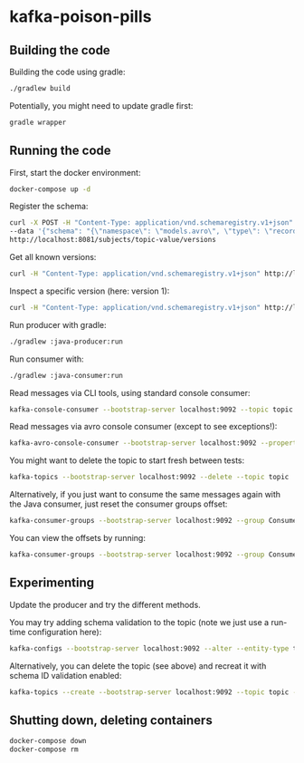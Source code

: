 # kafka-poison-pills

## Building the code

Building the code using gradle:

```bash
./gradlew build
```

Potentially, you might need to update gradle first:

```bash
gradle wrapper
```

## Running the code

First, start the docker environment:

```bash
docker-compose up -d
```

Register the schema:

```bash
curl -X POST -H "Content-Type: application/vnd.schemaregistry.v1+json" \
--data '{"schema": "{\"namespace\": \"models.avro\", \"type\": \"record\", \"name\": \"SimpleValue\", \"fields\": [ {\"name\": \"theName\", \"type\": \"string\"}]}"}' \
http://localhost:8081/subjects/topic-value/versions
```

Get all known versions:

```bash
curl -H "Content-Type: application/vnd.schemaregistry.v1+json" http://localhost:8081/subjects/topic-value/versions
```

Inspect a specific version (here: version 1):

```bash
curl -H "Content-Type: application/vnd.schemaregistry.v1+json" http://localhost:8081/subjects/topic-value/versions/1
```

Run producer with gradle:

```bash
./gradlew :java-producer:run
```

Run consumer with:

```bash
./gradlew :java-consumer:run
```

Read messages via CLI tools, using standard console consumer:

```bash
kafka-console-consumer --bootstrap-server localhost:9092 --topic topic --from-beginning
```
Read messages via avro console consumer (except to see exceptions!):

```bash
kafka-avro-console-consumer --bootstrap-server localhost:9092 --property schema.registry.url=http://localhost:8081 --topic topic --from-beginning
```

You might want to delete the topic to start fresh between tests:

```bash
kafka-topics --bootstrap-server localhost:9092 --delete --topic topic
```

Alternatively, if you just want to consume the same messages again with the Java consumer, just reset the consumer groups offset:

```bash
kafka-consumer-groups --bootstrap-server localhost:9092 --group Consumer --reset-offsets --to-earliest --topic topic --execute
```

You can view the offsets by running:

```bash
kafka-consumer-groups --bootstrap-server localhost:9092 --group Consumer --describe
```

## Experimenting
Update the producer and try the different methods.

You may try adding schema validation to the topic (note we just use a run-time configuration here):

```bash
kafka-configs --bootstrap-server localhost:9092 --alter --entity-type topics --entity-name topic --add-config confluent.value.schema.validation=true
```

Alternatively, you can delete the topic (see above) and recreat it with schema ID validation enabled:

```bash
kafka-topics --create --bootstrap-server localhost:9092 --topic topic --config confluent.value.schema.validation=true
```

## Shutting down, deleting containers

```bash
docker-compose down
docker-compose rm
```

